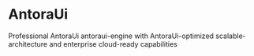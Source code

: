 # AntoraUi
Professional AntoraUi antoraui-engine with AntoraUi-optimized scalable-architecture and enterprise cloud-ready capabilities
